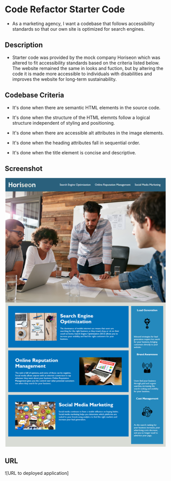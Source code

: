# Code Refactor Starter Code

* As a marketing agency, I want a codebase that follows accessibility standards
so that our own site is optimized for search engines.

## Description

* Starter code was provided by the mock company Horiseon which was altered to fit accessibility standards based on the criteria listed below. The website remained the same in looks and fuction, but by altering the code it is made more accessible to individuals with disabilities and improves the website for long-term sustainability. 

## Codebase Criteria

* It's done when there are semantic HTML elements in the source code.

* It's done when the structure of the HTML elemnts follow a logical structure independent of styling and positioning. 

* It's done when there are accessible alt attributes in the image elements. 

* It's done when the heading attributes fall in sequential order.

* It's done when the title element is concise and descriptive. 

## Screenshot
![Screenshot image of the final appearence of the website.](./Develop/assets/images/Horiseon_Screenshot.png)

## URL
![URL to deployed application]